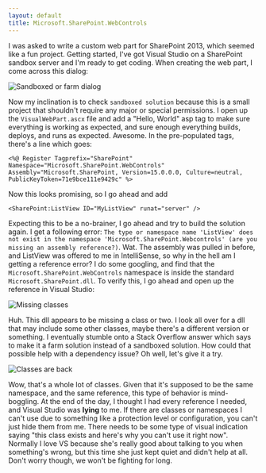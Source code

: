 ```yaml
---
layout: default
title: Microsoft.SharePoint.WebControls
---
```


I was asked to write a custom web part for SharePoint 2013, which seemed like a fun project. Getting started, I've got Visual Studio on a SharePoint sandbox server and I'm ready to get coding. When creating the web part, I come across this dialog:

![Sandboxed or farm dialog](https://i.imgur.com/jeBVdpg.png)

Now my inclination is to check `sandboxed solution` because this is a small project that shouldn't require any major or special permissions. I open up the `VisualWebPart.ascx` file and add a "Hello, World" asp tag to make sure everything is working as expected, and sure enough everything builds, deploys, and runs as expected. Awesome. In the pre-populated tags, there's a line which goes:

    <%@ Register Tagprefix="SharePoint" Namespace="Microsoft.SharePoint.WebControls" Assembly="Microsoft.SharePoint, Version=15.0.0.0, Culture=neutral, PublicKeyToken=71e9bce111e9429c" %>

Now this looks promising, so I go ahead and add

    <SharePoint:ListView ID="MyListView" runat="server" />
    
Expecting this to be a no-brainer, I go ahead and try to build the solution again. I get a following error: `The type or namespace name 'ListView' does not exist in the namespace 'Microsoft.SharePoint.Webcontrols' (are you missing an assembly reference?)`. Wat. The assembly was pulled in before, and ListView was offered to me in IntelliSense, so why in the hell am I getting a reference error? I do some googling, and find that the `Microsoft.SharePoint.WebControls` namespace is inside the standard `Microsoft.SharePoint.dll`. To verify this, I go ahead and open up the reference in Visual Studio:

![Missing classes](https://i.imgur.com/HmbnyGe.png)

Huh. This dll appears to be missing a class or two. I look all over for a dll that may include some other classes, maybe there's a different version or something. I eventually stumble onto a Stack Overflow answer which says to make it a farm solution instead of a sandboxed solution. How could that possible help with a dependency issue? Oh well, let's give it a try.

![Classes are back](https://i.imgur.com/OAxFjUG.png)

Wow, that's a whole lot of classes. Given that it's supposed to be the same namespace, and the same reference, this type of behavior is mind-boggling. At the end of the day, I thought I had every reference I needed, and Visual Studio was **lying** to me. If there are classes or namespaces I can't use due to something like a protection level or configuration, you can't just hide them from me. There needs to be some type of visual indication saying "this class exists and here's why you can't use it right now". Normally I love VS because she's really good about talking to you when something's wrong, but this time she just kept quiet and didn't help at all. Don't worry though, we won't be fighting for long.